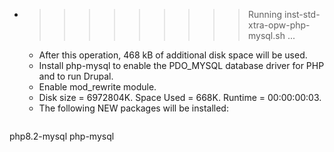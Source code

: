 * >>>>>>>>> Running inst-std-xtra-opw-php-mysql.sh ...
  * After this operation, 468 kB of additional disk space will be used.
  * Install php-mysql to enable the PDO_MYSQL database driver for PHP and to run Drupal.
  * Enable mod_rewrite module.
  * Disk size = 6972804K. Space Used = 668K. Runtime = 00:00:00:03.
  * The following NEW packages will be installed:
  ```bash
php8.2-mysql php-mysql
  ```

